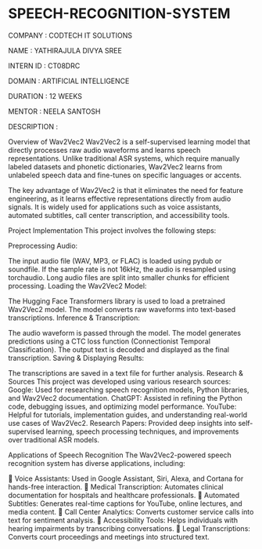 # SPEECH-RECOGNITION-SYSTEM

COMPANY : CODTECH IT SOLUTIONS

NAME : YATHIRAJULA DIVYA SREE

INTERN ID : CT08DRC

DOMAIN : ARTIFICIAL INTELLIGENCE

DURATION : 12 WEEKS

MENTOR : NEELA SANTOSH

DESCRIPTION :
 
Overview of Wav2Vec2
Wav2Vec2 is a self-supervised learning model that directly processes raw audio waveforms and learns speech representations. Unlike traditional ASR systems, which require manually labeled datasets and phonetic dictionaries, Wav2Vec2 learns from unlabeled speech data and fine-tunes on specific languages or accents.

The key advantage of Wav2Vec2 is that it eliminates the need for feature engineering, as it learns effective representations directly from audio signals. It is widely used for applications such as voice assistants, automated subtitles, call center transcription, and accessibility tools.

Project Implementation
This project involves the following steps:

Preprocessing Audio:

The input audio file (WAV, MP3, or FLAC) is loaded using pydub or soundfile.
If the sample rate is not 16kHz, the audio is resampled using torchaudio.
Long audio files are split into smaller chunks for efficient processing.
Loading the Wav2Vec2 Model:

The Hugging Face Transformers library is used to load a pretrained Wav2Vec2 model.
The model converts raw waveforms into text-based transcriptions.
Inference & Transcription:

The audio waveform is passed through the model.
The model generates predictions using a CTC loss function (Connectionist Temporal Classification).
The output text is decoded and displayed as the final transcription.
Saving & Displaying Results:

The transcriptions are saved in a text file for further analysis.
Research & Sources
This project was developed using various research sources:
 Google: Used for researching speech recognition models, Python libraries, and Wav2Vec2 documentation.
 ChatGPT: Assisted in refining the Python code, debugging issues, and optimizing model performance.
 YouTube: Helpful for tutorials, implementation guides, and understanding real-world use cases of Wav2Vec2.
Research Papers: Provided deep insights into self-supervised learning, speech processing techniques, and improvements over traditional ASR models.

Applications of Speech Recognition
The Wav2Vec2-powered speech recognition system has diverse applications, including:

🔹 Voice Assistants: Used in Google Assistant, Siri, Alexa, and Cortana for hands-free interaction.
🔹 Medical Transcription: Automates clinical documentation for hospitals and healthcare professionals.
🔹 Automated Subtitles: Generates real-time captions for YouTube, online lectures, and media content.
🔹 Call Center Analytics: Converts customer service calls into text for sentiment analysis.
🔹 Accessibility Tools: Helps individuals with hearing impairments by transcribing conversations.
🔹 Legal Transcriptions: Converts court proceedings and meetings into structured text.
